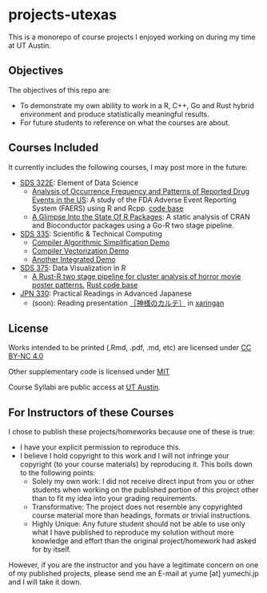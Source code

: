 # projects-utexas

This is a monorepo of course projects I enjoyed working on during my time at UT Austin.

## Objectives

The objectives of this repo are:

- To demonstrate my own ability to work in a R, C++, Go and Rust hybrid environment and produce statistically
  meaningful results.
- For future students to reference on what the courses are about.


## Courses Included

It currently includes the following courses, I may post more in the future:

- [SDS 322E](22fall_SDS322E/_syllabus.pdf): Element of Data Science
  - [Analysis of Occurrence Frequency and Patterns of Reported Drug Events in the US](22fall_SDS322E/Analysis%20of%20Occurrence%20Frequency%20and%20Pattern%20of%20Reported%20Adverse%20Events%20in%20select%20Drug%20Classes%20in%20the%20United%20States.pdf): A study of the FDA Adverse Event Reporting System (FAERS) using R and Rcpp. [code base](22fall_SDS322E/Project_2)
  - [A Glimpse Into the State Of R Packages](22fall_SDS322E/Project_2/A%20Glimpse%20into%20the%20State%20of%20R%20Packages.pdf): A static analysis of CRAN and Bioconductor packages using a Go-R two stage pipeline.
- [SDS 335](22fall_SDS335/_syllabus.pdf): Scientific & Technical Computing
  - [Compiler Algorithmic Simplification Demo](22fall_SDS335/hw2/optimization_of_pi_calc.pdf)
  - [Compiler Vectorization Demo](22fall_SDS335/simple_compiler_vec_optimization.pdf)
  - [Another Integrated Demo](22fall_SDS335/trig_optimization.pdf)
- [SDS 375](23spring_SDS375/_syllabus.pdf): Data Visualization in R
  - [A Rust-R two stage pipeline for cluster analysis of horror movie poster patterns.](23spring_SDS375/Project_3/Cluster%20Analysis%20of%20Horror%20Movie%20Posters.pdf) [Rust code base](23spring_SDS375/Project_3/imaging-lib)
- [JPN 330](23spring_JPN330/_syllabus.pdf): Practical Readings in Advanced Japanese
  - (soon): Reading presentation [［神様のカルテ］](https://ja.wikipedia.org/wiki/%E7%A5%9E%E6%A7%98%E3%81%AE%E3%82%AB%E3%83%AB%E3%83%86) in [xaringan](https://github.com/yihui/xaringan)

## License

Works intended to be printed (.Rmd, .pdf, .md, etc) are licensed under [CC BY-NC 4.0](http://creativecommons.org/licenses/by-nc/4.0/?ref=chooser-v1)

Other supplementary code is licensed under [MIT](https://opensource.org/licenses/MIT)

Course Syllabi are public access at [UT Austin](https://utdirect.utexas.edu/apps/student/coursedocs/nlogon/).  

## For Instructors of these Courses

I chose to publish these projects/homeworks because one of these is true:

- I have your explicit permission to reproduce this.
- I believe I hold copyright to this work and I will not infringe your copyright (to your course materials) by reproducing it.
  This boils down to the following points:
  - Solely my own work: I did not receive direct input from you or other students when working on the published portion of this project other than to fit my idea into your grading requirements.
  - Transformative: The project does not resemble any copyrighted course material
    more than headings, formats or trivial instructions.
  - Highly Unique: Any future student should not be able to use only what I have published to reproduce my solution without more knowledge and effort than the original project/homework had asked for by itself.

However, if you are the instructor and you have a legitimate concern on one of my published projects, please send me an E-mail at yume [at] yumechi.jp and I will take it down.

